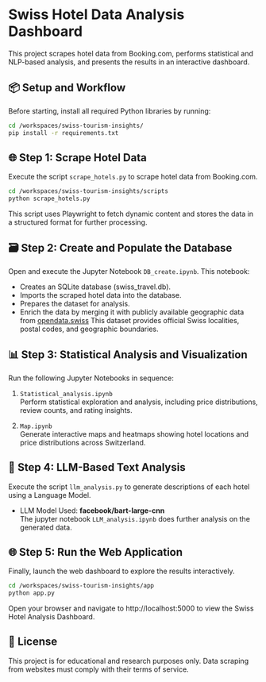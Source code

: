 # Swiss Hotel Data Analysis Dashboard

This project scrapes hotel data from Booking.com, performs statistical and NLP-based analysis, and presents the results in an interactive dashboard.

## 📦 Setup and Workflow

Before starting, install all required Python libraries by running:
```bash
cd /workspaces/swiss-tourism-insights/
pip install -r requirements.txt
```

## 🌐 Step 1: Scrape Hotel Data
Execute the script `scrape_hotels.py` to scrape hotel data from Booking.com.
```bash
cd /workspaces/swiss-tourism-insights/scripts
python scrape_hotels.py
```
This script uses Playwright to fetch dynamic content and stores the data in a structured format for further processing.

## 🗃️ Step 2: Create and Populate the Database
Open and execute the Jupyter Notebook `DB_create.ipynb`.
This notebook:

- Creates an SQLite database (swiss_travel.db).
- Imports the scraped hotel data into the database.
- Prepares the dataset for analysis.
- Enrich the data by merging it with publicly available geographic data from [opendata.swiss](https://opendata.swiss/en/dataset/amtliches-ortschaftenverzeichnis-mit-postleitzahl-und-perimeter)
  This dataset provides official Swiss localities, postal codes, and geographic boundaries.

## 📊 Step 3: Statistical Analysis and Visualization
Run the following Jupyter Notebooks in sequence:

1. `Statistical_analysis.ipynb`  
   Perform statistical exploration and analysis, including price distributions, review counts, and rating insights.

2. `Map.ipynb`  
   Generate interactive maps and heatmaps showing hotel locations and price distributions across Switzerland.

## 🤖 Step 4: LLM-Based Text Analysis
Execute the script `llm_analysis.py` to generate descriptions of each hotel using a Language Model.

- LLM Model Used: **facebook/bart-large-cnn** <br>
  The jupyter notebook `LLM_analysis.ipynb` does further analysis on the generated data.

## 🌐 Step 5: Run the Web Application
Finally, launch the web dashboard to explore the results interactively.
```bash
cd /workspaces/swiss-tourism-insights/app
python app.py
```
Open your browser and navigate to http://localhost:5000 to view the Swiss Hotel Analysis Dashboard.

## 📄 License
This project is for educational and research purposes only. Data scraping from websites must comply with their terms of service.